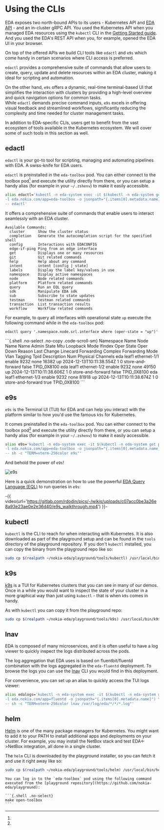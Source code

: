 # Using the CLIs

EDA exposes two north-bound APIs to its users - Kubernetes API and [EDA API](../development/api/index.md) - and an in-cluster gRPC API. You used the Kubernetes API when you managed EDA resources using the `kubectl` CLI in the [Getting Started guide](../getting-started/units-of-automation.md). And you used the EDA's REST API when you, for example, opened the EDA UI in your browser.

On top of the offered APIs we build CLI tools like `edactl` and `e9s` which come handy in certain scenarios where CLI access is preferred.

`edactl` provides a comprehensive suite of commands that allow users to create, query, update and delete resources within an EDA cluster, making it ideal for scripting and automation.

On the other hand, `e9s` offers a dynamic, real-time terminal-based UI that simplifies the interaction with clusters by providing a high-level overview and quick navigation options for common tasks.  
While `edactl` demands precise command inputs, `e9s` excels in offering visual feedback and streamlined workflows, significantly reducing the complexity and time needed for cluster management tasks.

In addition to EDA-specific CLIs, users get to benefit from the vast ecosystem of tools available in the Kubernetes ecosystem. We will cover some of such tools in this section as well.

## edactl

`edactl` is your go-to tool for scripting, managing and automating pipelines with EDA. A swiss-knife for EDA users.

`edactl` is preinstalled in the `eda-toolbox` pod. You can either connect to the toolbox pod[^1] and execute the utility directly from there, or you can setup a handy alias (for example in your `~/.zshenv`) to make it easily accessible.

```bash title="Setting up <code>edactl</code> alias"
alias edactl='kubectl -n eda-system exec -it $(kubectl -n eda-system get pods \
-l eda.nokia.com/app=eda-toolbox -o jsonpath="{.items[0].metadata.name}") \
-- edactl'
```

It offers a comprehensive suite of commands that enable users to interact seamlessly with an EDA cluster.

```title="edactl commands"
Available Commands:
  cluster      Show the cluster status
  completion   Generate the autocompletion script for the specified shell
  config       Interactions with EDACONFIG
  edge-if-ping Ping from an edge interface
  get          Displays one or many resources
  git          Git related commands
  help         Help about any command
  intent       intent [config | state]
  labels       Display the label key/values in use
  namespace    Display active namespaces
  node         Node related commands
  platform     Platform related commands
  query        Run an EQL query
  sdk          Manipulate EDA sdk
  sub          Subscribe to state updates
  testman      testman related commands
  transaction  List transaction results
  workflow     Workflow related commands
```

For example, to query all interfaces with operational state `up` execute the following command while in the `eda-toolbox` pod:

```{.shell .no-select}
edactl query '.namespace.node.srl.interface where (oper-state = "up")'
```

<div class="embed-result highlight">
```{.shell .no-select .no-copy .code-scroll-sm}
 Namespace Name    Node Name    Name           Admin State    Mtu    Loopback Mode    Ifindex     Oper State    Oper Down Reason    Last Change               Linecard    Forwarding Complex    Forwarding Mode    Vlan Tagging    Tpid         Description              Num Physical Channels
 eda               leaf1        ethernet-1/1   enable         9232   none             16382       up                                2024-12-13T10:11:38.554Z  1           0                     store-and-forward  false           TPID_0X8100
 eda               leaf1        ethernet-1/2   enable         9232   none             49150       up                                2024-12-13T10:11:38.606Z  1           0                     store-and-forward  false           TPID_0X8100
 eda               leaf1        ethernet-1/3   enable         9232   none             81918       up                                2024-12-13T10:11:38.674Z  1           0                     store-and-forward  true            TPID_0X8100
```
</div>

## e9s

`e9s` is the Terminal UI (TUI) for EDA and can help you interact with the platform similar to how you'd use the famous `k9s` for Kubernetes.

It comes preinstalled in the `eda-toolbox` pod. You can either connect to the toolbox pod[^1] and execute the utility directly from there, or you can setup a handy alias (for example in your `~/.zshenv`) to make it easily accessible.

```bash title="e9s"
alias e9s='kubectl -n eda-system exec -it $(kubectl -n eda-system get pods \
-l eda.nokia.com/app=eda-toolbox -o jsonpath="{.items[0].metadata.name}") \
-- sh -c "TERM=xterm-256color e9s"'
```

And behold the power of `e9s`!

![e9s](https://gitlab.com/rdodin/pics/-/wikis/uploads/f716432aa9db2dca2928faaf65bdb620/image.png)

Here is a quick demonstration on how to use the powerful [EDA Query Language (EQL)](queries.md) to run queries in `e9s`:

-{{ video(url='https://gitlab.com/rdodin/pics/-/wikis/uploads/c07acc0be3a26e8a93e23ae0e2e36d40/e9s_walkthrough.mp4') }}-

## kubectl

`kubectl` is the CLI to reach for when interacting with Kubernetes. It is also downloaded as part of the playground setup and can be found in the `tools` directory of the playground repository. If you don't `kubectl` installed, you can copy the binary from the playground repo like so:

```bash title="assuming your playground repo is in <code>~/nokia-eda/playground</code>"
sudo cp $(realpath ~/nokia-eda/playground/tools/kubectl) /usr/local/bin/kubectl
```

## k9s

[k9s](https://k9scli.io/) is a TUI for Kubernetes clusters that you can see in many of our demos. Once in a while you would want to inspect the state of your cluster in a more graphical way than just using `kubectl` - that is when `k9s` comes in handy.

As with `kubectl` you can copy it from the playground repo:

```bash title="assuming your playground repo is in <code>~/nokia-eda/playground</code>"
sudo cp $(realpath ~/nokia-eda/playground/tools/k9s) /usr/local/bin/k9s
```

## lnav

EDA is composed of many microservices, and it is often useful to have a log viewer to quickly inspect the logs distributed across the pods.

The log aggregation that EDA uses is based on fluentbit/fluentd combination with the logs aggregated in the `eda-fluentd` deployment. To browse the logs you can use the [lnav](https://lnav.org/) CLI you would find in this deployment.

For convenience, you can set up an alias to quickly access the TUI logs viewer:

```bash
alias edalogs='kubectl -n eda-system exec -it $(kubectl -n eda-system get pods \
-l eda.nokia.com/app=fluentd -o jsonpath="{.items[0].metadata.name}") \
-- sh -c "TERM=xterm-256color lnav /var/log/eda/*/*/*.log"'
```

## helm

[Helm](https://helm.sh/) is one of the many package managers for Kubernetes. You might want to add it to your PATH to install additional apps and deployments on your cluster. For example, you may install the NetBox stack and test EDA<->NetBox integration, all done in a single cluster.

The `helm` CLI is downloaded by the playground installer, so you can fetch it and use it right away like so:

```bash title="assuming your playground repo is in <code>~/nokia-eda/playground</code>"
sudo cp $(realpath ~/nokia-eda/playground/tools/helm) /usr/local/bin/helm

```

[^1]:  
<!-- --8<-- [start:open-toolbox] -->
    You can log in to the `eda-toolbox` pod using the following command executed from the [playground repository](https://github.com/nokia-eda/playground):

    ```{.shell .no-select}
    make open-toolbox
    ```
<!-- --8<-- [end:open-toolbox] -->